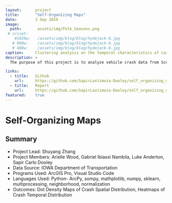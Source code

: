 ```yaml
---
layout:      project
title:       "Self-Organizing Maps"
date:        3 Sep 2019
image:
  path:       assets/img/Polk_Seasons.png
 # srcset:
    #1920w:   /assets/img/blog/blog/hydejack-8.jpg
   # 960w:    /assets/img/blog/blog/hydejack-8.jpg
   # 480w:    /assets/img/blog/blog/hydejack-8.jpg
caption:     Clustering analysis on the temporal characteristics of car crashes.
description: >
  The purpose of this project is to analyze vehicle crash data from Scott and Polk county, Iowa for spatio-temporal trends. Using unsupervised machine learning and self-organizing heatmaps, trends in crash date and time can be found. By combining these trends with spatial distributions in ArcGIS Pro, the heatmaps can be transformed into dot density maps with varying color scale.

links:
  - title:   Github
    url:     https://github.com/SapirLastimoza-Dooley/self_organizing_maps
  - title:   Report
    url:     https://github.com/SapirLastimoza-Dooley/self_organizing_maps/blob/main/reports/final_report.pdf
featured:    true
---
```

# Self-Organizing Maps

## Summary
* Project Lead: Shuyang Zhang
* Project Members: Arielle Wood, Gabriel Ibiassi Nambila, Luke Anderton, Sapir Carlo Dooley
* Data Source: IOWA Department of Transportation
* Programs Used: ArcGIS Pro, Visual Studio Code
* Languages Used: Python- ArcPy, sompy, mathplotlib, numpy, sklearn, multiprocessing, neighborhood, normalization
* Outcomes: Dot Density Maps of Crash Spatial Distribution, Heatmaps of Crash Temporal Distribution
